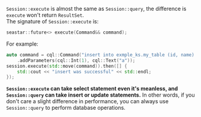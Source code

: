 `Session::execute` is almost the same as `Session::query`, the difference is `execute` won't return `ResultSet`.<br/>
The signature of `Session::execute` is:

``` c++
seastar::future<> execute(Command&& command);
```

For example:

``` c++
auto command = cql::Command("insert into exmple_ks.my_table (id, name) values (?,?)")
	.addParameters(cql::Int(1), cql::Text("a"));
session.execute(std::move(command)).then([] {
	std::cout << "insert was successful" << std::endl;
});
```

**`Session::execute` can take select statement even it's meanless, and `Session::query` can take insert or update statements.**
In other words, if you don't care a slight difference in performance, you can always use `Session::query` to perform database operations.

